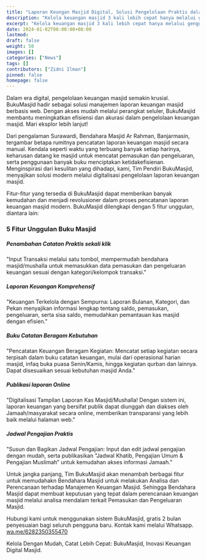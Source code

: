 ```yaml
---
title: "Laporan Keungan Masjid Digital, Solusi Pengelolaan Praktis dalam Genggaman"
description: "Kelola keuangan masjid 3 kali lebih cepat hanya melalui genggaman anda, Revolusi Laporan Keuangan Masjid: Inovasi digital kami melalui BukuMasjid."
excerpt: "Kelola keuangan masjid 3 kali lebih cepat hanya melalui genggaman anda, Revolusi Laporan Keuangan Masjid: Inovasi digital kami melalui BukuMasjid."
date: 2024-01-02T08:00:00+08:00
lastmod:
draft: false
weight: 50
images: []
categories: ["News"]
tags: []
contributors: ["Zidni Ilman"]
pinned: false
homepage: false
---
```


Dalam era digital, pengelolaan keuangan masjid semakin krusial. BukuMasjid hadir sebagai solusi manajemen laporan keuangan masjid berbasis web. Dengan akses mudah melalui perangkat seluler, BukuMasjid membantu meningkatkan efisiensi dan akurasi dalam pengelolaan keuangan masjid. Mari eksplor lebih lanjut!

Dari pengalaman Surawardi, Bendahara Masjid Ar Rahman, Banjarmasin, tergambar betapa rumitnya pencatatan laporan keuangan masjid secara manual. Kendala seperti waktu yang terbuang banyak setiap harinya, keharusan datang ke masjid untuk mencatat pemasukan dan pengeluaran, serta penggunaan banyak buku menciptakan ketidakefisienan. Menginspirasi dari kesulitan yang dihadapi, kami, Tim Pendiri BukuMasjid, menyajikan solusi modern melalui digitalisasi pengelolaan laporan keuangan masjid.

Fitur-fitur yang tersedia di BukuMasjid dapat memberikan banyak kemudahan dan menjadi revolusioner dalam proses pencatanan laporan keuangan masjid modern. BukuMasjid dilengkapi dengan 5 fitur unggulan, diantara lain:

### 5 Fitur Unggulan Buku Masjid

##### Penambahan Catatan Praktis sekali klik
"Input Transaksi melalui satu tombol, mempermudah bendahara masjid/mushalla untuk memasukkan data pemasukan dan pengeluaran keuangan sesuai dengan kategori/kelompok transaksi."

##### Laporan Keuangan Komprehensif
"Keuangan Terkelola dengan Sempurna: Laporan Bulanan, Kategori, dan Pekan menyajikan informasi lengkap tentang saldo, pemasukan, pengeluaran, serta sisa saldo, memudahkan pemantauan kas masjid dengan efisien."

##### Buku Catatan Beragam Kebutuhan
"Pencatatan Keuangan Beragam Kegiatan: Mencatat setiap kegiatan secara terpisah dalam buku catatan keuangan, mulai dari operasional harian masjid, infaq buka puasa Senin/Kamis, hingga kegiatan qurban dan lainnya. Dapat disesuaikan sesuai kebutuhan masjid Anda."

##### Publikasi laporan Online
"Digitalisasi Tampilan Laporan Kas Masjid/Mushalla! Dengan sistem ini, laporan keuangan yang bersifat publik dapat diunggah dan diakses oleh Jamaah/masyarakat secara online, memberikan transparansi yang lebih baik melalui halaman web."

##### Jadwal Pengajian Praktis
"Susun dan Bagikan Jadwal Pengajian: Input dan edit jadwal pengajian dengan mudah, serta publikasikan "Jadwal Khatib, Pengajian Umum & Pengajian Muslimah” untuk kemudahan akses informasi Jamaah."

Untuk jangka panjang, Tim BukuMasjid akan menambah berbagai fitur untuk memudahakn Bendahara Masjid untuk melakukan Analisa dan Perencanaan terhadap Manajemen Keuangan Masjid. Sehingga Bendahara Masjid dapat membuat keputusan yang tepat dalam perencanaan keuangan masjid melalui analisa mendalam terkait Pemasukan dan Pengeluaran Masjid.

Hubungi kami untuk menggunakan sistem BukuMasjid, gratis 2 bulan penyesuaian bagi seluruh pengguna baru. Kontak kami melalui Whatsapp.  <a href="https://wa.me/6282350355470" target="_blank">wa.me/6282350355470</a>

Kelola Dengan Mudah, Catat Lebih Cepat: BukuMasjid, Inovasi Keuangan Digital Masjid.